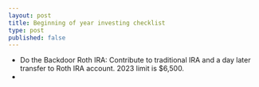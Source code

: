 ```yaml
---
layout: post
title: Beginning of year investing checklist
type: post
published: false
---
```


- Do the Backdoor Roth IRA: Contribute to traditional IRA and a day later transfer to Roth IRA account. 2023 limit is $6,500.
-
